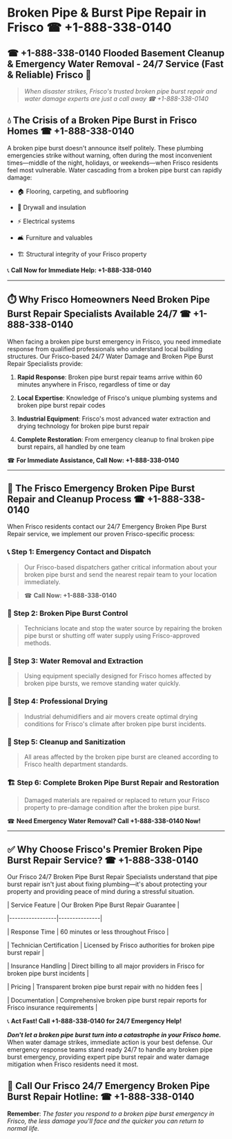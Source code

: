 # Broken Pipe & Burst Pipe Repair in Frisco ☎ +1-888-338-0140  
## ☎ +1-888-338-0140 Flooded Basement Cleanup & Emergency Water Removal - 24/7 Service (Fast & Reliable) Frisco 🚨  

> *When disaster strikes, Frisco's trusted broken pipe burst repair and water damage experts are just a call away ☎ +1-888-338-0140*  

## 💧 The Crisis of a Broken Pipe Burst in Frisco Homes ☎ +1-888-338-0140  

A broken pipe burst doesn't announce itself politely. These plumbing emergencies strike without warning, often during the most inconvenient times—middle of the night, holidays, or weekends—when Frisco residents feel most vulnerable. Water cascading from a broken pipe burst can rapidly damage:  

* 🏠 Flooring, carpeting, and subflooring  
* 🧱 Drywall and insulation  
* ⚡ Electrical systems  
* 🛋️ Furniture and valuables  
* 🏗️ Structural integrity of your Frisco property  

📞 **Call Now for Immediate Help: +1-888-338-0140**  

---  

## ⏱️ Why Frisco Homeowners Need Broken Pipe Burst Repair Specialists Available 24/7 ☎ +1-888-338-0140  

When facing a broken pipe burst emergency in Frisco, you need immediate response from qualified professionals who understand local building structures. Our Frisco-based 24/7 Water Damage and Broken Pipe Burst Repair Specialists provide:  

1. **Rapid Response**: Broken pipe burst repair teams arrive within 60 minutes anywhere in Frisco, regardless of time or day  
2. **Local Expertise**: Knowledge of Frisco's unique plumbing systems and broken pipe burst repair codes  
3. **Industrial Equipment**: Frisco's most advanced water extraction and drying technology for broken pipe burst repair  
4. **Complete Restoration**: From emergency cleanup to final broken pipe burst repairs, all handled by one team  

☎ **For Immediate Assistance, Call Now: +1-888-338-0140**  

---  

## 🔧 The Frisco Emergency Broken Pipe Burst Repair and Cleanup Process ☎ +1-888-338-0140  

When Frisco residents contact our 24/7 Emergency Broken Pipe Burst Repair service, we implement our proven Frisco-specific process:  

### 📞 Step 1: Emergency Contact and Dispatch  
> Our Frisco-based dispatchers gather critical information about your broken pipe burst and send the nearest repair team to your location immediately.  
> ☎ **Call Now: +1-888-338-0140**  

### 🚿 Step 2: Broken Pipe Burst Control  
> Technicians locate and stop the water source by repairing the broken pipe burst or shutting off water supply using Frisco-approved methods.  

### 🌊 Step 3: Water Removal and Extraction  
> Using equipment specially designed for Frisco homes affected by broken pipe bursts, we remove standing water quickly.  

### 💨 Step 4: Professional Drying  
> Industrial dehumidifiers and air movers create optimal drying conditions for Frisco's climate after broken pipe burst incidents.  

### 🧼 Step 5: Cleanup and Sanitization  
> All areas affected by the broken pipe burst are cleaned according to Frisco health department standards.  

### 🏗️ Step 6: Complete Broken Pipe Burst Repair and Restoration  
> Damaged materials are repaired or replaced to return your Frisco property to pre-damage condition after the broken pipe burst.  

☎ **Need Emergency Water Removal? Call +1-888-338-0140 Now!**  

---  

## ✅ Why Choose Frisco's Premier Broken Pipe Burst Repair Service? ☎ +1-888-338-0140  

Our Frisco 24/7 Broken Pipe Burst Repair Specialists understand that pipe burst repair isn't just about fixing plumbing—it's about protecting your property and providing peace of mind during a stressful situation.  

| Service Feature | Our Broken Pipe Burst Repair Guarantee |  
|-----------------|---------------|  
| Response Time | 60 minutes or less throughout Frisco |  
| Technician Certification | Licensed by Frisco authorities for broken pipe burst repair |  
| Insurance Handling | Direct billing to all major providers in Frisco for broken pipe burst incidents |  
| Pricing | Transparent broken pipe burst repair with no hidden fees |  
| Documentation | Comprehensive broken pipe burst repair reports for Frisco insurance requirements |  

📞 **Act Fast! Call +1-888-338-0140 for 24/7 Emergency Help!**  

***Don't let a broken pipe burst turn into a catastrophe in your Frisco home.*** When water damage strikes, immediate action is your best defense. Our emergency response teams stand ready 24/7 to handle any broken pipe burst emergency, providing expert pipe burst repair and water damage mitigation when Frisco residents need it most.  

## 📱 Call Our Frisco 24/7 Emergency Broken Pipe Burst Repair Hotline: ☎ +1-888-338-0140  

**Remember**: *The faster you respond to a broken pipe burst emergency in Frisco, the less damage you'll face and the quicker you can return to normal life.*